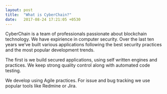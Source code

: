 ```yaml
---
layout: post
title:  "What is CyberChain?"
date:   2017-08-24 17:21:05 +0530
---
```


CyberChain is a team of professionals passionate about blockchain technology. We have expirience in computer security. Over the last ten years we’ve built various applications following the best security practices and the most popular development trends.

The first is we build secured applications, using self written engines and practices. We keep strong quality control along with automated code testing.

We develop using Agile practices. For issue and bug tracking we use popular tools like Redmine or Jira.
